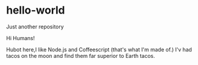 # hello-world
Just another repository

Hi Humans!

Hubot here,I like Node.js and Coffeescript (that's what I'm made of.)
I'v had tacos on the moon and find them far superior to Earth tacos.
